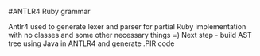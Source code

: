 #ANTLR4 Ruby grammar

Antlr4 used to generate lexer and parser for partial Ruby implementation with no classes and some other necessary things =)
Next step - build AST tree using Java in ANTLR4 and generate .PIR code
